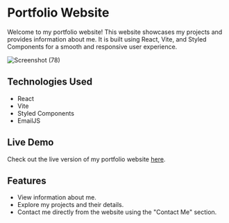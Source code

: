 # Portfolio Website

Welcome to my portfolio website! This website showcases my projects and provides information about me. It is built using React, Vite, and Styled Components for a smooth and responsive user experience.

![Screenshot (78)](https://github.com/krisgoswami/portfolio-website/assets/91143716/2aa69ed5-6187-4c21-b61b-5611d2f0524b)

## Technologies Used

- React
- Vite
- Styled Components
- EmailJS

## Live Demo

Check out the live version of my portfolio website [here](https://portfolio-by-krish.netlify.app/).

## Features

- View information about me.
- Explore my projects and their details.
- Contact me directly from the website using the "Contact Me" section.
